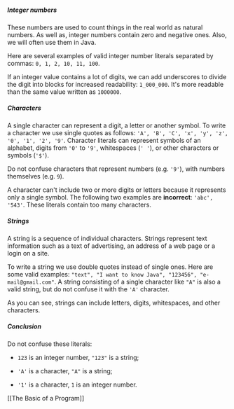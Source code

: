 ##### Integer numbers

These numbers are used to count things in the real world as natural numbers. As well as, integer numbers contain zero and negative ones. Also, we will often use them in Java.

Here are several examples of valid integer number literals separated by commas: `0, 1, 2, 10, 11, 100`.

If an integer value contains a lot of digits, we can add underscores to divide the digit into blocks for increased readability: `1_000_000`. It's more readable than the same value written as `1000000`.
##### Characters

A single character can represent a digit, a letter or another symbol. To write a character we use single quotes as follows: `'A', 'B', 'C', 'x', 'y', 'z', '0', '1', '2', '9'`. Character literals can represent symbols of an alphabet, digits from `'0'` to `'9'`, whitespaces (`' '`), or other characters or symbols (`'$'`).

Do not confuse characters that represent numbers (e.g. `'9'`), with numbers themselves (e.g. `9`).

A character can't include two or more digits or letters because it represents only a single symbol. The following two examples are **incorrect**: `'abc', '543'`. These literals contain too many characters.

##### Strings

A string is a sequence of individual characters. Strings represent text information such as a text of advertising, an address of a web page or a login on a site.

To write a string we use double quotes instead of single ones. Here are some valid examples: `"text", "I want to know Java", "123456", "e-mail@gmail.com"`. A string consisting of a single character like `"A"` is also a valid string, but do not confuse it with the `'A'` character.

As you can see, strings can include letters, digits, whitespaces, and other characters.

##### Conclusion

Do not confuse these literals:

- `123` is an integer number, `"123"` is a string;
    
- `'A'` is a character, `"A"` is a string;
    
- `'1'` is a character, `1` is an integer number.

[[The Basic of a Program]]